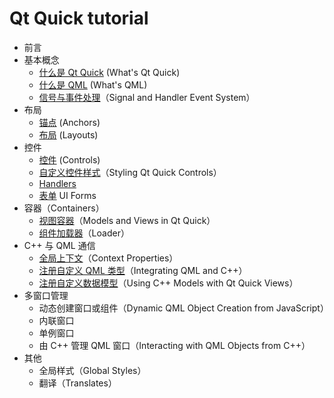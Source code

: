 # Qt Quick tutorial

 - 前言
 - 基本概念
   - [什么是 Qt Quick](Concepts/Qt%20Quick.md) (What's Qt Quick)
   - [什么是 QML](Concepts/Qt%20Quick.md) (What's QML)
   - [信号与事件处理](Concepts/Signal&Handler.md)（Signal and Handler Event System）
 - 布局
   - [锚点](Layouts/Anchors.md) (Anchors)
   - [布局](Layouts/Layouts.md) (Layouts)
 - 控件
   - [控件](Controls/Controls.md) (Controls)
   - [自定义控件样式](./Controls/Customizing%20Controls.md)（Styling Qt Quick Controls）
   - [Handlers](Controls/Handlers.md)
   - [表单](Controls/UI%20Forms.md) UI Forms
 - 容器（Containers）
   - [视图容器](Containers/Views.md)（Models and Views in Qt Quick）
   - [组件加载器](Containers/Loader.md)（Loader）
 - C++ 与 QML 通信
   - [全局上下文](Integrating/Context-Properties.md)（Context Properties）
   - [注册自定义 QML 类型](Integrating/Register-QML-Type.md)（Integrating QML and C++）
   - [注册自定义数据模型](Integrating/Using-C++-Models.md)（Using C++ Models with Qt Quick Views）
 - 多窗口管理
   - 动态创建窗口或组件（Dynamic QML Object Creation from JavaScript）
   - 内联窗口
   - 单例窗口
   - 由 C++ 管理 QML 窗口（Interacting with QML Objects from C++）
 - 其他
   - 全局样式（Global Styles）
   - 翻译（Translates）

